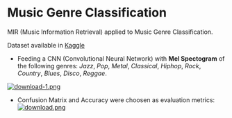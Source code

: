 # Music Genre Classification
MIR (Music Information Retrieval) applied to Music Genre Classification.  

Dataset available in <a href='https://www.kaggle.com/datasets/andradaolteanu/gtzan-dataset-music-genre-classification'>Kaggle</a>

* Feeding a CNN (Convolutional Neural Network) with **Mel Spectogram** of the following genres: *Jazz*, *Pop*, *Metal*, *Classical*, *Hiphop*, *Rock*, *Country*, *Blues*, *Disco*, *Reggae*.  
 
[![download-1.png](https://i.postimg.cc/nhqGb9dq/download-1.png)](https://postimg.cc/685vCqxQ)

  
  
* Confusion Matrix and Accuracy were choosen as evaluation metrics:  
[![download.png](https://i.postimg.cc/j2Vjb23J/download.png)](https://postimg.cc/G8QRPLCc)
